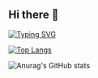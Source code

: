 ## Hi there 👋

[![Typing SVG](https://readme-typing-svg.demolab.com?font=Fira+Code&pause=1000&width=435&lines=%E2%80%9C%E4%BB%A3%E7%A0%81%E5%86%99%E5%BE%97%E5%A5%BD%EF%BC%8CBug%E4%B9%9F%E4%B8%8D%E5%B0%91%E3%80%82%F0%9F%98%85%E2%80%9D)](https://git.io/typing-svg)

<!--
**OFreshman/OFreshman** is a ✨ _special_ ✨ repository because its `README.md` (this file) appears on your GitHub profile.

Here are some ideas to get you started:

- 🔭 I’m currently working on ...
- 🌱 I’m currently learning ...
- 👯 I’m looking to collaborate on ...
- 🤔 I’m looking for help with ...
- 💬 Ask me about ...
- 📫 How to reach me: ...
- 😄 Pronouns: ...
- ⚡ Fun fact: ...
-->
[![Top Langs](https://github-readme-stats.vercel.app/api/top-langs/?username=anuraghazra)](https://github.com/anuraghazra/github-readme-stats)

![Anurag's GitHub stats](https://github-readme-stats.vercel.app/api?username=anuraghazra&show_icons=true&theme=onedark)
